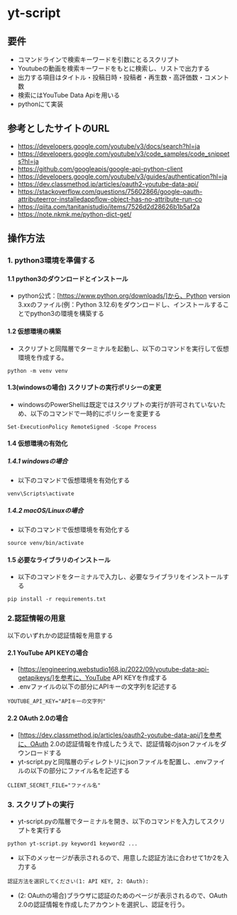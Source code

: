 # yt-script

## 要件
- コマンドラインで検索キーワードを引数にとるスクリプト
- Youtubeの動画を検索キーワードをもとに検索し、リストで出力する
- 出力する項目はタイトル・投稿日時・投稿者・再生数・高評価数・コメント数
- 検索にはYouTube Data Apiを用いる
- pythonにて実装

## 参考としたサイトのURL
- https://developers.google.com/youtube/v3/docs/search?hl=ja
- https://developers.google.com/youtube/v3/code_samples/code_snippets?hl=ja
- https://github.com/googleapis/google-api-python-client
- https://developers.google.com/youtube/v3/guides/authentication?hl=ja
- https://dev.classmethod.jp/articles/oauth2-youtube-data-api/
- https://stackoverflow.com/questions/75602866/google-oauth-attributeerror-installedappflow-object-has-no-attribute-run-co
- https://qiita.com/tanitanistudio/items/7526d2d28626b1b5af2a
- https://note.nkmk.me/python-dict-get/


## 操作方法
### 1. python3環境を準備する
#### 1.1 python3のダウンロードとインストール
- python公式：[https://www.python.org/downloads/]から、Python version 3.xxのファイル(例：Python 3.12.6)をダウンロードし、インストールすることでpython3の環境を構築する
#### 1.2 仮想環境の構築
- スクリプトと同階層でターミナルを起動し、以下のコマンドを実行して仮想環境を作成する。
```
python -m venv venv
```
#### 1.3(windowsの場合) スクリプトの実行ポリシーの変更
- windowsのPowerShellは既定ではスクリプトの実行が許可されていないため、以下のコマンドで一時的にポリシーを変更する
```
Set-ExecutionPolicy RemoteSigned -Scope Process
```
#### 1.4 仮想環境の有効化
##### 1.4.1 windowsの場合
- 以下のコマンドで仮想環境を有効化する
```
venv\Scripts\activate
```
##### 1.4.2 macOS/Linuxの場合
- 以下のコマンドで仮想環境を有効化する
```
source venv/bin/activate
```
#### 1.5 必要なライブラリのインストール
- 以下のコマンドをターミナルで入力し、必要なライブラリをインストールする
```
pip install -r requirements.txt
```
### 2.認証情報の用意
以下のいずれかの認証情報を用意する
#### 2.1 YouTube API KEYの場合
- [https://engineering.webstudio168.jp/2022/09/youtube-data-api-getapikeys/]を参考に、YouTube API KEYを作成する
- .envファイルの以下の部分にAPIキーの文字列を記述する
```
YOUTUBE_API_KEY="APIキーの文字列"
```
#### 2.2 OAuth 2.0の場合
- [https://dev.classmethod.jp/articles/oauth2-youtube-data-api/]を参考に、OAuth 2.0の認証情報を作成したうえで、認証情報のjsonファイルをダウンロードする
- yt-script.pyと同階層のディレクトリにjsonファイルを配置し、.envファイルの以下の部分にファイル名を記述する
```
CLIENT_SECRET_FILE="ファイル名"
```

### 3. スクリプトの実行
- yt-script.pyの階層でターミナルを開き、以下のコマンドを入力してスクリプトを実行する
```
python yt-script.py keyword1 keyword2 ...
```
- 以下のメッセージが表示されるので、用意した認証方法に合わせて1か2を入力する
```
認証方法を選択してください(1: API KEY, 2: OAuth): 
```
- (2: OAuthの場合)ブラウザに認証のためのページが表示されるので、OAuth 2.0の認証情報を作成したアカウントを選択し、認証を行う。
